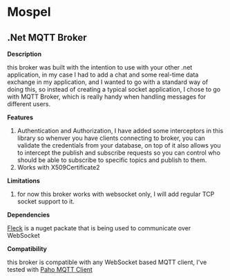 # Mospel
 
## .Net MQTT Broker

**Description**

this broker was built with the intention to use with your other .net application, in my case I had to add a chat and some real-time data exchange in my application, and I wanted to go with a standard way of doing this, so instead of creating a typical socket application, I chose to go with MQTT Broker, which is really handy when handling messages for different users.


**Features**

1. Authentication and Authorization, I have added some interceptors in this library so whenver you have clients connecting to broker, you can validate the credentials from your database, on top of it also allows you to intercept the publish and subscribe requests so you can control who should be able to subscribe to specific topics and publish to them.
2. Works with X509Certificate2


**Limitations**

1. for now this broker works with websocket only, I will add regular TCP socket support to it.


**Dependencies**

[Fleck](https://www.nuget.org/packages/Fleck/) is a nuget packate that is being used to communicate over WebSocket

**Compatibility**

this broker is compatible with any WebSocket based MQTT client, I've tested with [Paho MQTT Client](https://www.eclipse.org/paho/clients/js/)
